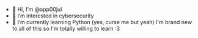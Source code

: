 - 👋 Hi, I’m @app00jul
- 👀 I’m interested in cybersecurity
- 🌱 I’m currently learning Python (yes, curse me but yeah)
I'm brand new to all of this so I'm totally willing to learn :3
<!---
app00jul/app00jul is a ✨ special ✨ repository because its `README.md` (this file) appears on your GitHub profile.
You can click the Preview link to take a look at your changes.
--->
